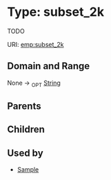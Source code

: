 
# Type: subset_2k


TODO

URI: [emp:subset_2k](https://microbiomedata/schema/emp/subset_2k)


## Domain and Range

None ->  <sub>OPT</sub> [String](types/String.md)

## Parents


## Children


## Used by

 * [Sample](Sample.md)
